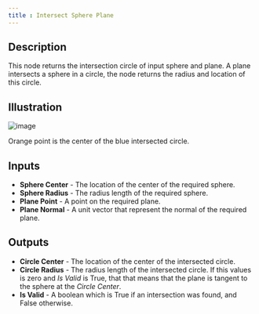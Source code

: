 ```yaml
---
title : Intersect Sphere Plane
---
```


## Description

This node returns the intersection circle of input sphere and plane. A
plane intersects a sphere in a circle, the node returns the radius and
location of this circle.

## Illustration

![image](intersect_sphere_plane_node_illustration.png)

Orange point is the center of the blue intersected circle.

## Inputs

- **Sphere Center** - The location of the center of the required
    sphere.
- **Sphere Radius** - The radius length of the required sphere.
- **Plane Point** - A point on the required plane.
- **Plane Normal** - A unit vector that represent the normal of the
    required plane.

## Outputs

- **Circle Center** - The location of the center of the intersected
    circle.
- **Circle Radius** - The radius length of the intersected circle. If
    this values is zero and *Is Valid* is True, that that means that the
    plane is tangent to the sphere at the *Circle Center*.
- **Is Valid** - A boolean which is True if an intersection was found,
    and False otherwise.

